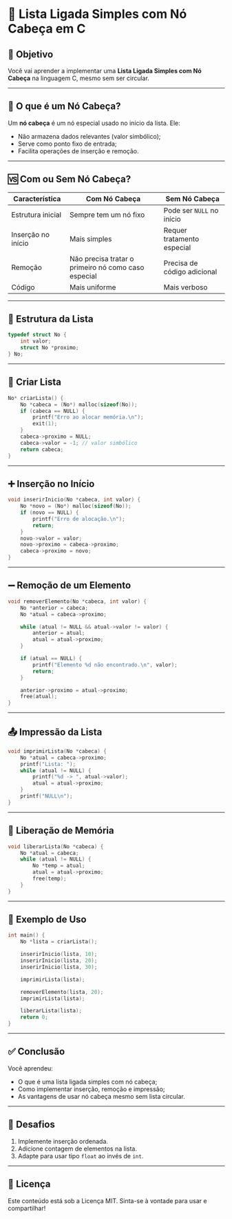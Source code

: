 
# 🧠 Lista Ligada Simples com Nó Cabeça em C

## 📌 Objetivo

Você vai aprender a implementar uma **Lista Ligada Simples com Nó Cabeça** na linguagem C, mesmo sem ser circular.

---

## 🧩 O que é um Nó Cabeça?

Um **nó cabeça** é um nó especial usado no início da lista. Ele:

- Não armazena dados relevantes (valor simbólico);
- Serve como ponto fixo de entrada;
- Facilita operações de inserção e remoção.

---

## 🆚 Com ou Sem Nó Cabeça?

| Característica             | Com Nó Cabeça             | Sem Nó Cabeça             |
|---------------------------|---------------------------|---------------------------|
| Estrutura inicial         | Sempre tem um nó fixo     | Pode ser `NULL` no início |
| Inserção no início        | Mais simples              | Requer tratamento especial |
| Remoção                   | Não precisa tratar o primeiro nó como caso especial | Precisa de código adicional |
| Código                    | Mais uniforme             | Mais verboso              |

---

## 🔧 Estrutura da Lista

```c
typedef struct No {
    int valor;
    struct No *proximo;
} No;
```

---

## 🚀 Criar Lista

```c
No* criarLista() {
    No *cabeca = (No*) malloc(sizeof(No));
    if (cabeca == NULL) {
        printf("Erro ao alocar memória.\n");
        exit(1);
    }
    cabeca->proximo = NULL;
    cabeca->valor = -1; // valor simbólico
    return cabeca;
}
```

---

## ➕ Inserção no Início

```c
void inserirInicio(No *cabeca, int valor) {
    No *novo = (No*) malloc(sizeof(No));
    if (novo == NULL) {
        printf("Erro de alocação.\n");
        return;
    }
    novo->valor = valor;
    novo->proximo = cabeca->proximo;
    cabeca->proximo = novo;
}
```

---

## ➖ Remoção de um Elemento

```c
void removerElemento(No *cabeca, int valor) {
    No *anterior = cabeca;
    No *atual = cabeca->proximo;

    while (atual != NULL && atual->valor != valor) {
        anterior = atual;
        atual = atual->proximo;
    }

    if (atual == NULL) {
        printf("Elemento %d não encontrado.\n", valor);
        return;
    }

    anterior->proximo = atual->proximo;
    free(atual);
}
```

---

## 📤 Impressão da Lista

```c
void imprimirLista(No *cabeca) {
    No *atual = cabeca->proximo;
    printf("Lista: ");
    while (atual != NULL) {
        printf("%d -> ", atual->valor);
        atual = atual->proximo;
    }
    printf("NULL\n");
}
```

---

## 🧹 Liberação de Memória

```c
void liberarLista(No *cabeca) {
    No *atual = cabeca;
    while (atual != NULL) {
        No *temp = atual;
        atual = atual->proximo;
        free(temp);
    }
}
```

---

## 🧪 Exemplo de Uso

```c
int main() {
    No *lista = criarLista();

    inserirInicio(lista, 10);
    inserirInicio(lista, 20);
    inserirInicio(lista, 30);

    imprimirLista(lista);

    removerElemento(lista, 20);
    imprimirLista(lista);

    liberarLista(lista);
    return 0;
}
```

---

## ✅ Conclusão

Você aprendeu:

- O que é uma lista ligada simples com nó cabeça;
- Como implementar inserção, remoção e impressão;
- As vantagens de usar nó cabeça mesmo sem lista circular.

---

## 🧠 Desafios

1. Implemente inserção ordenada.
2. Adicione contagem de elementos na lista.
3. Adapte para usar tipo `float` ao invés de `int`.

---

## 📎 Licença

Este conteúdo está sob a Licença MIT. Sinta-se à vontade para usar e compartilhar!
